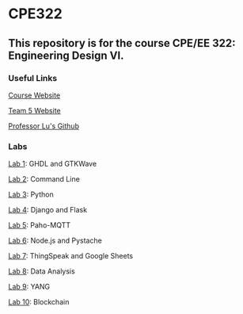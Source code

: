 # CPE322

## This repository is for the course CPE/EE 322: Engineering Design VI.

### Useful Links

[Course Website](https://sites.google.com/view/ece322/home?authuser=0)

[Team 5 Website](https://sites.google.com/stevens.edu/d6group5/home?authuser=1)

[Professor Lu's Github](https://github.com/kevinwlu/iot)

### Labs
[Lab 1](https://github.com/BJoel00/CPE322/tree/main/Lab%201): GHDL and GTKWave

[Lab 2](https://github.com/BJoel00/CPE322/tree/main/Lab%202): Command Line

[Lab 3](https://github.com/BJoel00/CPE322/tree/main/Lab%203): Python

[Lab 4](https://github.com/BJoel00/CPE322/tree/main/Lab%204): Django and Flask

[Lab 5](https://github.com/BJoel00/CPE322/tree/main/Lab%205): Paho-MQTT

[Lab 6](https://github.com/BJoel00/CPE322/tree/main/Lab%206): Node.js and Pystache

[Lab 7](https://github.com/BJoel00/CPE322/tree/main/Lab%207): ThingSpeak and Google Sheets

[Lab 8](https://github.com/BJoel00/CPE322/tree/main/Lab%208): Data Analysis

[Lab 9](https://github.com/BJoel00/CPE322/tree/main/Lab%209): YANG

[Lab 10](https://github.com/BJoel00/CPE322/tree/main/Lab%2010): Blockchain
